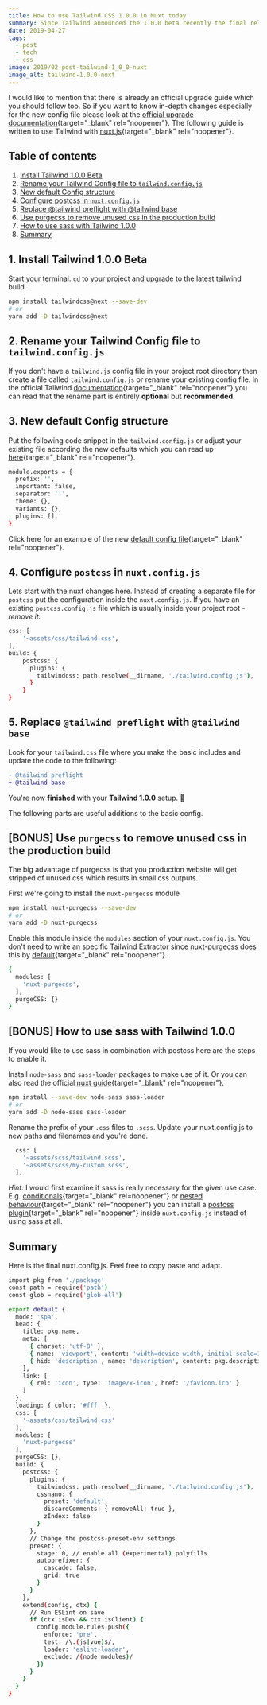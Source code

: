 ```yaml
---
title: How to use Tailwind CSS 1.0.0 in Nuxt today
summary: Since Tailwind announced the 1.0.0 beta recently the final release doesn't seem to be far away. Time to integrate the next Tailwind version into nuxt and vue.js 
date: 2019-04-27
tags:
  - post
  - tech
  - css
image: 2019/02-post-tailwind-1_0_0-nuxt
image_alt: tailwind-1.0.0-nuxt
---
```


I would like to mention that there is already an official upgrade guide which you should follow too. So if you want to know in-depth changes especially for the new config file please look at the [official  upgrade documentation](https://next.tailwindcss.com/docs/upgrading-to-v1){target="_blank" rel="noopener"}. The following guide is written to use Tailwind with [nuxt.js](https://nuxtjs.org/guide/){target="_blank" rel="noopener"}.

## Table of contents

1. [Install Tailwind 1.0.0 Beta](#1-install-tailwind-100-beta)
2. [Rename your Tailwind Config file to `tailwind.config.js`](#2-rename-your-tailwind-config-file-to-tailwindconfigjs)
3. [New default Config structure](#3-new-default-config-structure)
4. [Configure postcss in `nuxt.config.js`](#4-configure-postcss-in-nuxtconfigjs)
5. [Replace @tailwind preflight with @tailwind base](#5-replace-tailwind-preflight-with-tailwind-base)
6. [Use purgecss to remove unused css in the production build](#bonus-use-purgecss-to-remove-unused-css-in-the-production-build)
7. [How to use sass with Tailwind 1.0.0](#bonus-how-to-use-sass-with-tailwind-100)
8. [Summary](#summary)

## 1. Install Tailwind 1.0.0 Beta

Start your terminal. `cd` to your project and upgrade to the latest tailwind build.

```bash
npm install tailwindcss@next --save-dev
# or
yarn add -D tailwindcss@next
```

## 2. Rename your Tailwind Config file to `tailwind.config.js`

If you don't have a `tailwind.js` config file in your project root directory then create a file called `tailwind.config.js` or rename your existing config file. In the official Tailwind [documentation](https://next.tailwindcss.com/docs/upgrading-to-v1#3-rename-tailwind-js-to-tailwind-config-js){target="_blank" rel="noopener"} you can read that the rename part is entirely **optional** but **recommended**.

## 3. New default Config structure

Put the following code snippet in the `tailwind.config.js` or adjust your existing file according the new defaults which you can read up [here](https://next.tailwindcss.com/docs/upgrading-to-v1#2-update-your-config-file){target="_blank" rel="noopener"}.

```bash
module.exports = {
  prefix: '',
  important: false,
  separator: ':',
  theme: {},
  variants: {},
  plugins: [],
}
```

Click here for an example of the new  [default config file](https://github.com/tailwindcss/tailwindcss/blob/next/stubs/defaultConfig.stub.js){target="_blank" rel="noopener"}.

## 4. Configure `postcss` in `nuxt.config.js`

Lets start with the nuxt changes here. Instead of creating a separate file for `postcss` put the configuration inside the `nuxt.config.js`. If you have an existing `postcss.config.js` file which is usually inside your project root - *remove it.*

```bash
css: [
    '~assets/css/tailwind.css',
],
build: {
    postcss: {
      plugins: {
        tailwindcss: path.resolve(__dirname, './tailwind.config.js'),
      }
    }
}
```

## 5. Replace `@tailwind preflight` with `@tailwind base`

Look for your `tailwind.css` file where you make the basic includes and update the code to the following:

```diff
- @tailwind preflight
+ @tailwind base
``` 

You're now **finished** with your **Tailwind 1.0.0** setup. 🎉 
 
The following parts are useful additions to the basic config.

## [BONUS] Use `purgecss` to remove unused css in the production build


The big advantage of purgecss is that you production website will get stripped of unused css which results in small css outputs.

First we're going to install the `nuxt-purgecss` module

```bash
npm install nuxt-purgecss --save-dev
# or
yarn add -D nuxt-purgecss
```

Enable this module inside the `modules` section of your `nuxt.config.js`. You don't need to write an specific Tailwind Extractor since nuxt-purgecss does this by [default](https://github.com/Developmint/nuxt-purgecss#defaults){target="_blank" rel="noopener"}.

```bash
{
  modules: [
    'nuxt-purgecss',
  ],
  purgeCSS: {}
}
```

## [BONUS] How to use sass with Tailwind 1.0.0

If you would like to use sass in combination with postcss here are the steps to enable it. 

Install `node-sass` and `sass-loader` packages to make use of it. Or you can also read the official [nuxt guide](https://nuxtjs.org/api/configuration-css#the-css-property){target="_blank" rel="noopener"}.

```bash
npm install --save-dev node-sass sass-loader
# or
yarn add -D node-sass sass-loader
```

Rename the prefix of your `.css` files to `.scss`. Update your nuxt.config.js to new paths and filenames and you're done.

```bash
  css: [
    '~assets/scss/tailwind.scss', 
    '~assets/scss/my-custom.scss',
  ],
```

_Hint:_ I would first examine if sass is really necessary for the given use case. E.g. [conditionals](https://github.com/andyjansson/postcss-conditionals){target="_blank" rel=noopener"} or [nested behaviour](https://github.com/postcss/postcss-nested){target="_blank" rel="noopener"} you can install a [postcss plugin](https://www.postcss.parts/){target="_blank" rel="noopener"} inside `nuxt.config.js` instead of using sass at all.

## Summary

Here is the final nuxt.config.js. Feel free to copy paste and adapt.

```bash
import pkg from './package'
const path = require('path')
const glob = require('glob-all')

export default {
  mode: 'spa',
  head: {
    title: pkg.name,
    meta: [
      { charset: 'utf-8' },
      { name: 'viewport', content: 'width=device-width, initial-scale=1' },
      { hid: 'description', name: 'description', content: pkg.description }
    ],
    link: [
      { rel: 'icon', type: 'image/x-icon', href: '/favicon.ico' }
    ]
  },
  loading: { color: '#fff' },
  css: [
    '~assets/css/tailwind.css'
  ],
  modules: [
    'nuxt-purgecss'
  ],
  purgeCSS: {},
  build: {
    postcss: {
      plugins: {
        tailwindcss: path.resolve(__dirname, './tailwind.config.js'),
        cssnano: {
          preset: 'default',
          discardComments: { removeAll: true },
          zIndex: false
        }
      },
      // Change the postcss-preset-env settings
      preset: {
        stage: 0, // enable all (experimental) polyfills
        autoprefixer: {
          cascade: false,
          grid: true
        }
      }
    },
    extend(config, ctx) {
      // Run ESLint on save
      if (ctx.isDev && ctx.isClient) {
        config.module.rules.push({
          enforce: 'pre',
          test: /\.(js|vue)$/,
          loader: 'eslint-loader',
          exclude: /(node_modules)/
        })
      }
    }
  }
}
```



